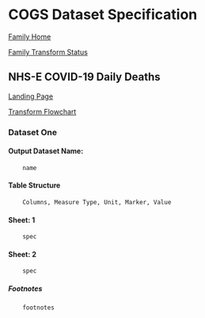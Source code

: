 # COGS Dataset Specification

[Family Home](https://gss-cogs.github.io/family-covid-19-AIRTABLE/datasets/specmenu.html)

[Family Transform Status](https://gss-cogs.github.io/family-covid-19-AIRTABLE/datasets/index.html)

## NHS-E COVID-19 Daily Deaths 

[Landing Page](https://www.england.nhs.uk/statistics/statistical-work-areas/covid-19-daily-deaths/)

[Transform Flowchart](https://gss-cogs.github.io/family-covid-19-AIRTABLE/datasets/specflowcharts.html?nhs-e-covid-19-daily-deaths/flowchart.ttl)

### Dataset One

#### Output Dataset Name:

		name

#### Table Structure

		Columns, Measure Type, Unit, Marker, Value

#### Sheet: 1

		spec

#### Sheet: 2

		spec

##### Footnotes

		footnotes

